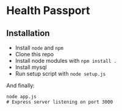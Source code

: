 # Health Passport

## Installation

- Install `node` and `npm`
- Clone this repo
- Install node modules with `npm install .`
- Install mysql
- Run setup script with `node setup.js`

And finally:

```
node app.js
# Express server listening on port 3000
```
